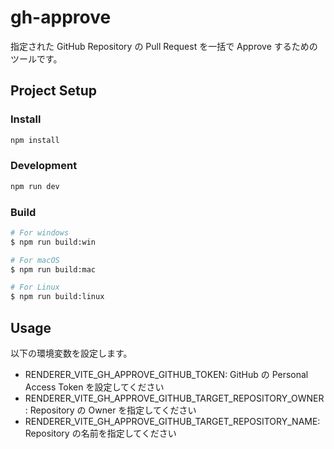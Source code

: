 # gh-approve

指定された GitHub Repository の Pull Request を一括で Approve するためのツールです。

## Project Setup

### Install

```bash
npm install
```

### Development

```bash
npm run dev
```

### Build

```bash
# For windows
$ npm run build:win

# For macOS
$ npm run build:mac

# For Linux
$ npm run build:linux
```

## Usage

以下の環境変数を設定します。

- RENDERER_VITE_GH_APPROVE_GITHUB_TOKEN: GitHub の Personal Access Token を設定してください
- RENDERER_VITE_GH_APPROVE_GITHUB_TARGET_REPOSITORY_OWNER: Repository の Owner を指定してください
- RENDERER_VITE_GH_APPROVE_GITHUB_TARGET_REPOSITORY_NAME: Repository の名前を指定してください
